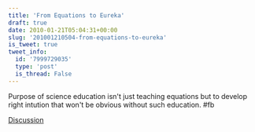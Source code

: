 ```yaml
---
title: 'From Equations to Eureka'
draft: true
date: 2010-01-21T05:04:31+00:00
slug: '201001210504-from-equations-to-eureka'
is_tweet: true
tweet_info:
  id: '7999729035'
  type: 'post'
  is_thread: False
---
```




Purpose of science education isn't just teaching equations but to develop right intution that won't be obvious without such education. #fb

[Discussion](https://x.com/sytelus/status/7999729035)
